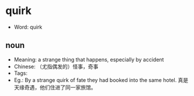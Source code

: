 # quirk

- Word: quirk

## noun

- Meaning: a strange thing that happens, especially by accident
- Chinese: （尤指偶发的）怪事，奇事
- Tags: 
- Eg.: By a strange quirk of fate they had booked into the same hotel. 真是天缘奇遇，他们住进了同一家旅馆。


